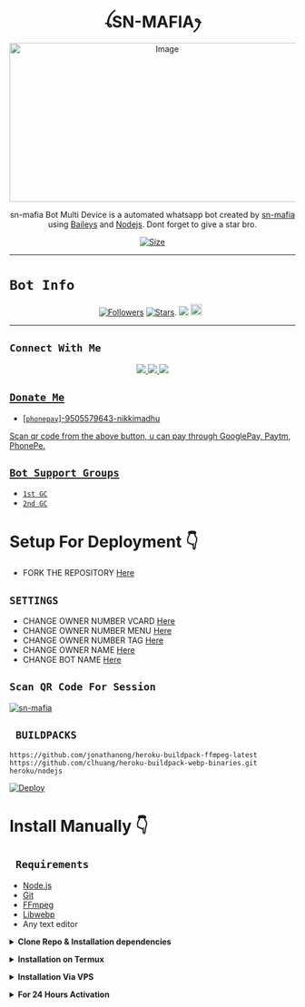 

<h1 align="center">ꪶSN-MAFIAꫂ<br></h1>
<p align="center">
<img src="https://i.ibb.co/wNM6c2r/cheemspic.jpg" alt="Image" width="540" height="280" />
</p>

<p align="center">
sn-mafia Bot Multi Device is a automated whatsapp bot created by <a href="https://github.com/chinnu1102" target="_blank">sn-mafia</a> using <a href="https://github.com/adiwajshing/Baileys" target="_blank">Baileys</a> and <a href="https://github.com/nodejs" target="_blank">Nodejs</a>. Dont forget to give a star bro.
</p>

<p align="center">
<a href="https://www.youtube.com/channel/UCGwyl1Gr6Pje0xO5BbS9-Vw"><img title="Size" src="https://img.shields.io/badge/Tutorial-Video-green"></a>
</p>

------

# ```Bot Info```
<p align="center">
<a href="https://github.com/chinnu1102/followers"><img title="Followers" src="https://img.shields.io/github/followers/chinnu1102?color=red&style=flat-square"></a>
<a href="https://github.com/business-bot-sn-mafia/stargazers/"><img title="Stars" src="https://img.shields.io/github/stars/business-bot-sn-mafia?color=blue&style=flat-square"></a>.
<a href="https://hits.seeyoufarm.com"><img src="https://hits.seeyoufarm.com/api/count/incr/badge.svg?url=https%3A%2F%2Fgithub.com%2Fchinnu1102%2FSN-MAFIA&count_bg=%2379C83D&title_bg=%23555555&icon=probot.svg&icon_color=%2300FF6D&title=hits&edge_flat=false"/></a>
<a href="https://github.com/business-bot-sn-mafia/graphs/commit-activity"><img height="20" src="https://img.shields.io/badge/Maintained%3F-yes-green.svg"></a>&nbsp;&nbsp;
</p>
<p align='center'>
    </p>

-------

## ```Connect With Me```
<p align="center">
<a href="https://wa.me/919505579643"><img src="https://img.shields.io/badge/Contact sn-mafia-25D366?style=for-the-badge&logo=whatsapp&logoColor=white" />
<a href="https://chat.whatsapp.com/FPtIVS909J8BnFX88MgNKh"><img src="https://img.shields.io/badge/Join Official GC-25D366?style=for-the-badge&logo=whatsapp&logoColor=white" />
<a href="https://www.youtube.com/channel/UCGwyl1Gr6Pje0xO5BbS9-Vw"><img src="https://img.shields.io/badge/Subscribe sn-mafia-ff0000?style=for-the-badge&logo=youtube&logoColor=ff000000&link=https://www.youtube.com/c/BOTINDO" /><br>
</p>

## ```Donate Me```

- [`phonepay`]-9505579643-nikkimadhu

<p align="left">
Scan qr code from the above button, u can pay through GooglePay, Paytm, PhonePe.
</p>

## ```Bot Support Groups```

- [`1st GC`](https://chat.whatsapp.com/FPtIVS909J8BnFX88MgNKh)
- [`2nd GC`](https://chat.whatsapp.com/EpjQS7sRlBhCZLf7pJq5Y7)

# Setup For Deployment 👇

- FORK THE REPOSITORY [Here](https://github.com/business-bot-sn-mafia/fork)

## `SETTINGS`

- CHANGE OWNER NUMBER VCARD [Here](https://github.com/business-bot-sn-mafia/blob/master/config.js#L44)
- CHANGE OWNER NUMBER MENU [Here](https://github.com/business-bot-sn-mafia/blob/master/config.js#L59)
- CHANGE OWNER NUMBER TAG [Here](https://github.com/business-bot-sn-mafia/blob/master/config.js#L58)
- CHANGE OWNER NAME [Here](https://github.com/business-bot-sn-mafia/blob/master/config.js#L45)
- CHANGE BOT NAME [Here](https://github.com/business-bot-sn-mafia/blob/master/config.js#L51)

## `Scan QR Code For Session`
[![sn-mafia](https://repl.it/badge/github/quiec/whatsasena)](https://replit.com/@business-bot-sn-mafia-MD-BOT-QR-Code-generate?v=1)
 
## ` BUILDPACKS`

```
https://github.com/jonathanong/heroku-buildpack-ffmpeg-latest
https://github.com/clhuang/heroku-buildpack-webp-binaries.git
heroku/nodejs
```

[![Deploy](https://www.herokucdn.com/deploy/button.svg)](https://heroku.com/deploy?template=https://github.com/business-bot-sn-mafia/)

# Install Manually 👇
    
   ## ` Requirements`
    
* [Node.js](https://nodejs.org/en/)
* [Git](https://git-scm.com/downloads)
* [FFmpeg](https://github.com/BtbN/FFmpeg-Builds/releases/download/autobuild-2020-12-08-13-03/ffmpeg-n4.3.1-26-gca55240b8c-win64-gpl-4.3.zip)
* [Libwebp](https://developers.google.com/speed/webp/download)
* Any text editor  
    
<!-- Clone Repo & Installation dependencies -->
<b><details><summary>Clone Repo & Installation dependencies</summary></b>
```bash
> git clone https://github.com/business-bot-sn-mafia.git
> cd SN-MAFIA
> npm start
```
</details>
    
<!-- Installation via Termux -->
<b><details><summary>Installation on Termux</summary></b>
```bash
> apt update
> apt upgrade
> pkg update && pkg upgrade
> pkg install bash
> pkg install libwebp
> pkg install git -y
> pkg install nodejs -y 
> pkg install ffmpeg -y 
> pkg install wget
> pkg install imagemagick -y
> git clone https://github.com/business-bot-sn-mafia
> cd SN-MAFIA
> npm start
```
    
</details>
 
<!-- Installation via VPS -->
<b><details><summary>Installation Via VPS</summary></b>
```bash
> sudo apt install nodejs 
> sudo apt install git 
> sudo apt install ffmpeg 
> sudo apt install libwebp 
> sudo apt install imagrmagick
> sudo apt install bash
> git clone https://github.com/business-bot-sn-mafia
> cd SN-MAFIA
> npm start
```
</details>


<!-- 24hrs-->
<b><details><summary>For 24 Hours Activation</summary></b>

```bash
npm i -g pm2 && pm2 start index.js && pm2 save && pm2 logs 
    
```
</details>
